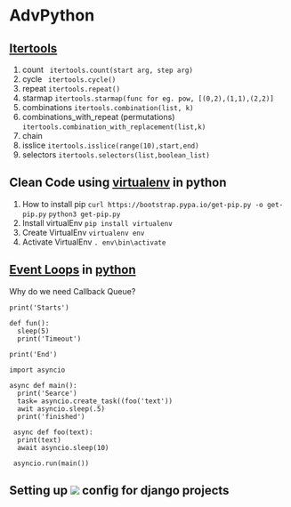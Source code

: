 # AdvPython

## [Itertools](https://www.youtube.com/watch?v=Qu3dThVy6KQ)
1. count ``` itertools.count(start arg, step arg)```
2. cycle ``` itertools.cycle()```
3. repeat ```itertools.repeat()```
4. starmap ```itertools.starmap(func for eg. pow, [(0,2),(1,1),(2,2)]```
5. combinations ```itertools.combination(list, k)```
6. combinations_with_repeat (permutations) ```itertools.combination_with_replacement(list,k)```
7. chain
8. isslice ```itertools.isslice(range(10),start,end)```
9. selectors ```itertools.selectors(list,boolean_list)```

## Clean Code using [virtualenv](https://drive.google.com/file/d/1mDxSIwOwrXuMxydZ_huK8jiJJl4eQixG/view?usp=sharing) in python

1. How to install pip
```curl https://bootstrap.pypa.io/get-pip.py -o get-pip.py```
```python3 get-pip.py```
2. Install virtualEnv
```pip install virtualenv```
3. Create VirtualEnv
```virtualenv env```
4. Activate VirtualEnv
```. env\bin\activate```

## [Event Loops](https://www.youtube.com/watch?v=8zKuNo4ay8E) in [python](https://www.youtube.com/watch?v=t5Bo1Je9EmE&t=873s)

Why do we need Callback Queue?
```
print('Starts')

def fun():
  sleep(5)
  print('Timeout')
 
print('End')
```

```
import asyncio

async def main():
  print('Searce')
  task= asyncio.create_task((foo('text'))
  awit asyncio.sleep(.5)
  print('finished')
  
 async def foo(text):
  print(text)
  await asyncio.sleep(10)
  
 asyncio.run(main())

```

## Setting up ![](DockerFile) config for django projects
